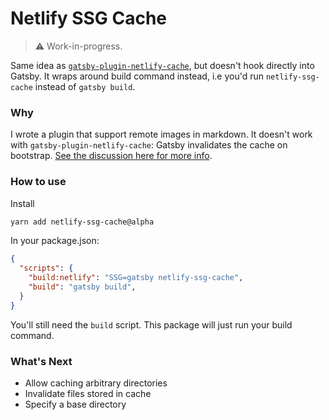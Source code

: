# Netlify SSG Cache

> ⚠ Work-in-progress.

Same idea as [`gatsby-plugin-netlify-cache`](https://github.com/axe312ger/gatsby-plugin-netlify-cache), but doesn't hook directly into Gatsby. It wraps around build command instead, i.e you'd run `netlify-ssg-cache` instead of `gatsby build`.

### Why

I wrote a plugin that support remote images in markdown. It doesn't work with `gatsby-plugin-netlify-cache`: Gatsby invalidates the cache on bootstrap. [See the discussion here for more info](https://github.com/d4rekanguok/gatsby-remark-images-anywhere/issues/11).

### How to use

Install

```bash
yarn add netlify-ssg-cache@alpha
```

In your package.json:

```json
{
  "scripts": {
    "build:netlify": "SSG=gatsby netlify-ssg-cache",
    "build": "gatsby build",
  }
}
```

You'll still need the `build` script. This package will just run your build command.


### What's Next

- Allow caching arbitrary directories
- Invalidate files stored in cache
- Specify a base directory